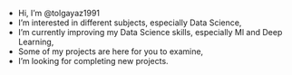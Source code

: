 - Hi, I’m @tolgayaz1991
- I’m interested in different subjects, especially Data Science,
- I’m currently improving my Data Science skills, especially Ml and Deep Learning,
- Some of my projects are here for you to examine,
- I’m looking for completing new projects.

<!---
tolgayaz1991/tolgayaz1991 is a special repository because its `README.md` (this file) appears on your GitHub profile.
You can click the Preview link to take a look at your changes.
--->
